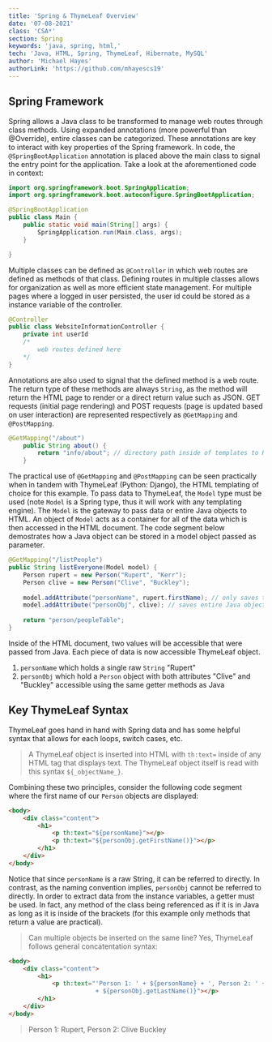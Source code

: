 ```yaml
---
title: 'Spring & ThymeLeaf Overview'
date: '07-08-2021'
class: 'CSA*'
section: Spring
keywords: 'java, spring, html,'
tech: 'Java, HTML, Spring, ThymeLeaf, Hibernate, MySQL'
author: 'Michael Hayes'
authorLink: 'https://github.com/mhayescs19' 
---
```

## Spring Framework
Spring allows a Java class to be transformed to manage web routes through class methods. Using expanded annotations (more powerful than @Override), entire classes can be categorized. These annotations are key to interact with key properties of the Spring framework. In code, the ``@SpringBootApplication`` annotation is placed above the main class to signal the entry point for the application. Take a look at the aforementioned code in context:
``` Java
import org.springframework.boot.SpringApplication;
import org.springframework.boot.autoconfigure.SpringBootApplication;

@SpringBootApplication
public class Main {
    public static void main(String[] args) {
        SpringApplication.run(Main.class, args);
    }

}
```
Multiple classes can be defined as `@Controller` in which web routes are defined as methods of that class. Defining routes in multiple classes allows for organization as well as more efficient state management. For multiple pages where a logged in user persisted, the user id could be stored as a instance variable of the controller.
``` Java
@Controller
public class WebsiteInformationController {
    private int userId
    /*
        web routes defined here
    */
}
```
Annotations are also used to signal that the defined method is a web route. The return type of these methods are always `String`, as the method will return the HTML page to render or a direct return value such as JSON. GET requests (initial page rendering) and POST requests (page is updated based on user interaction) are represented respectively as `@GetMapping` and `@PostMapping`.
``` Java
@GetMapping("/about")
    public String about() {
        return "info/about"; // directory path inside of templates to HTML document
    }
```
The practical use of `@GetMapping` and `@PostMapping` can be seen practically when in tandem with ThymeLeaf (Python: Django), the HTML templating of choice for this example. To pass data to ThymeLeaf, the `Model` type must be used (note `Model` is a Spring type, thus it will work with any templating engine). The `Model` is the gateway to pass data or entire Java objects to HTML. An object of `Model` acts as a container for all of the data which is then accessed in the HTML document. The code segment below demostrates how a Java object can be stored in a model object passed as parameter.
``` Java
@GetMapping("/listPeople")
public String listEveryone(Model model) {
    Person rupert = new Person("Rupert", "Kerr");
    Person clive = new Person("Clive", "Buckley");
    
    model.addAttribute("personName", rupert.firstName); // only saves the first name stored in rupert
    model.addAttribute("personObj", clive); // saves entire Java object, where both attributes of the Person class are accessible 
    
    return "person/peopleTable";
}
```
Inside of the HTML document, two values will be accessible that were passed from Java. Each piece of data is now accessible ThymeLeaf object.
1. `personName` which holds a single raw `String` "Rupert"
2. `personObj` which hold a `Person` object with both attributes "Clive" and "Buckley" accessible using the same getter methods as Java

## Key ThymeLeaf Syntax
ThymeLeaf goes hand in hand with Spring data and has some helpful syntax that allows for each loops, switch cases, etc. 
> A ThymeLeaf object is inserted into HTML with `th:text=` inside of any HTML tag that displays text. The ThymeLeaf object itself is read with this syntax `${_objectName_}`.

Combining these two principles, consider the following code segment where the first name of our `Person` objects are displayed:
``` HTML
<body>
    <div class="content">
        <h1>
            <p th:text="${personName}"></p>
            <p th:text="${personObj.getFirstName()}"></p>
        </h1>
    </div>
</body>
```
Notice that since `personName` is a raw String, it can be referred to directly. In contrast, as the naming convention implies, `personObj` cannot be referred to directly. In order to extract data from the instance variables, a getter must be used. In fact, any method of the class being referenced as if it is in Java as long as it is inside of the brackets (for this example only methods that return a value are practical). 
> Can multiple objects be inserted on the same line? Yes, ThymeLeaf follows general concatentation syntax:
``` HTML
<body>
    <div class="content">
        <h1>
            <p th:text="'Person 1: ' + ${personName} + ', Person 2: ' + ${personObj.getFirstName()} + ' ' 
                        + ${personObj.getLastName()}"></p>
        </h1>
    </div>
</body>
```
> Person 1: Rupert, Person 2: Clive Buckley
